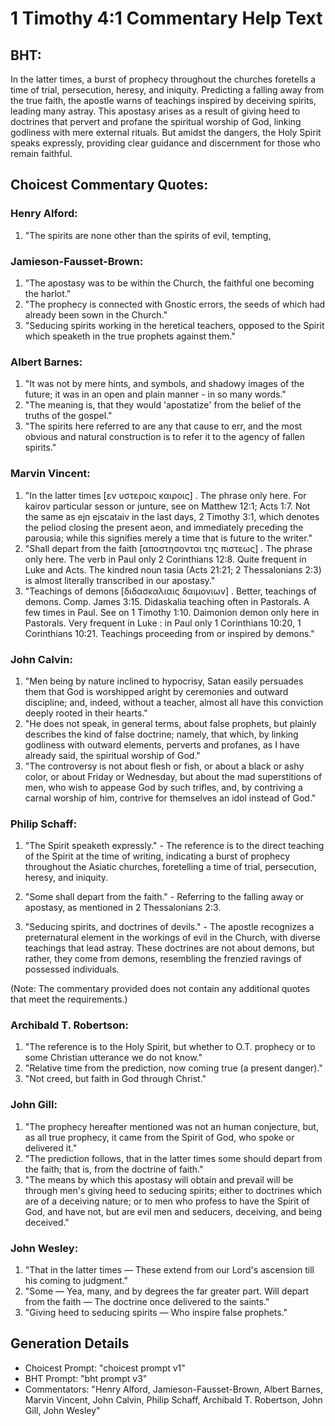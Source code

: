 # 1 Timothy 4:1 Commentary Help Text

## BHT:
In the latter times, a burst of prophecy throughout the churches foretells a time of trial, persecution, heresy, and iniquity. Predicting a falling away from the true faith, the apostle warns of teachings inspired by deceiving spirits, leading many astray. This apostasy arises as a result of giving heed to doctrines that pervert and profane the spiritual worship of God, linking godliness with mere external rituals. But amidst the dangers, the Holy Spirit speaks expressly, providing clear guidance and discernment for those who remain faithful.

## Choicest Commentary Quotes:
### Henry Alford:
1. "The spirits are none other than the spirits of evil, tempting,

### Jamieson-Fausset-Brown:
1. "The apostasy was to be within the Church, the faithful one becoming the harlot."
2. "The prophecy is connected with Gnostic errors, the seeds of which had already been sown in the Church."
3. "Seducing spirits working in the heretical teachers, opposed to the Spirit which speaketh in the true prophets against them."

### Albert Barnes:
1. "It was not by mere hints, and symbols, and shadowy images of the future; it was in an open and plain manner - in so many words."
2. "The meaning is, that they would 'apostatize' from the belief of the truths of the gospel."
3. "The spirits here referred to are any that cause to err, and the most obvious and natural construction is to refer it to the agency of fallen spirits."

### Marvin Vincent:
1. "In the latter times [εν υστεροις καιροις] . The phrase only here. For kairov particular sesson or junture, see on Matthew 12:1; Acts 1:7. Not the same as ejn ejscataiv in the last days, 2 Timothy 3:1, which denotes the peliod closing the present aeon, and immediately preceding the parousia; while this signifies merely a time that is future to the writer."
2. "Shall depart from the faith [αποστησονται της πιστεως] . The phrase only here. The verb in Paul only 2 Corinthians 12:8. Quite frequent in Luke and Acts. The kindred noun tasia (Acts 21:21; 2 Thessalonians 2:3) is almost literally transcribed in our apostasy."
3. "Teachings of demons [διδασκαλιαις δαιμονιων] . Better, teachings of demons. Comp. James 3:15. Didaskalia teaching often in Pastorals. A few times in Paul. See on 1 Timothy 1:10. Daimonion demon only here in Pastorals. Very frequent in Luke : in Paul only 1 Corinthians 10:20, 1 Corinthians 10:21. Teachings proceeding from or inspired by demons."

### John Calvin:
1. "Men being by nature inclined to hypocrisy, Satan easily persuades them that God is worshipped aright by ceremonies and outward discipline; and, indeed, without a teacher, almost all have this conviction deeply rooted in their hearts."
2. "He does not speak, in general terms, about false prophets, but plainly describes the kind of false doctrine; namely, that which, by linking godliness with outward elements, perverts and profanes, as I have already said, the spiritual worship of God."
3. "The controversy is not about flesh or fish, or about a black or ashy color, or about Friday or Wednesday, but about the mad superstitions of men, who wish to appease God by such trifles, and, by contriving a carnal worship of him, contrive for themselves an idol instead of God."

### Philip Schaff:
1. "The Spirit speaketh expressly." - The reference is to the direct teaching of the Spirit at the time of writing, indicating a burst of prophecy throughout the Asiatic churches, foretelling a time of trial, persecution, heresy, and iniquity.

2. "Some shall depart from the faith." - Referring to the falling away or apostasy, as mentioned in 2 Thessalonians 2:3.

3. "Seducing spirits, and doctrines of devils." - The apostle recognizes a preternatural element in the workings of evil in the Church, with diverse teachings that lead astray. These doctrines are not about demons, but rather, they come from demons, resembling the frenzied ravings of possessed individuals.

(Note: The commentary provided does not contain any additional quotes that meet the requirements.)

### Archibald T. Robertson:
1. "The reference is to the Holy Spirit, but whether to O.T. prophecy or to some Christian utterance we do not know."
2. "Relative time from the prediction, now coming true (a present danger)."
3. "Not creed, but faith in God through Christ."

### John Gill:
1. "The prophecy hereafter mentioned was not an human conjecture, but, as all true prophecy, it came from the Spirit of God, who spoke or delivered it."
2. "The prediction follows, that in the latter times some should depart from the faith; that is, from the doctrine of faith."
3. "The means by which this apostasy will obtain and prevail will be through men's giving heed to seducing spirits; either to doctrines which are of a deceiving nature; or to men who profess to have the Spirit of God, and have not, but are evil men and seducers, deceiving, and being deceived."

### John Wesley:
1. "That in the latter times — These extend from our Lord's ascension till his coming to judgment."
2. "Some — Yea, many, and by degrees the far greater part. Will depart from the faith — The doctrine once delivered to the saints."
3. "Giving heed to seducing spirits — Who inspire false prophets."


## Generation Details
- Choicest Prompt: "choicest prompt v1"
- BHT Prompt: "bht prompt v3"
- Commentators: "Henry Alford, Jamieson-Fausset-Brown, Albert Barnes, Marvin Vincent, John Calvin, Philip Schaff, Archibald T. Robertson, John Gill, John Wesley"
